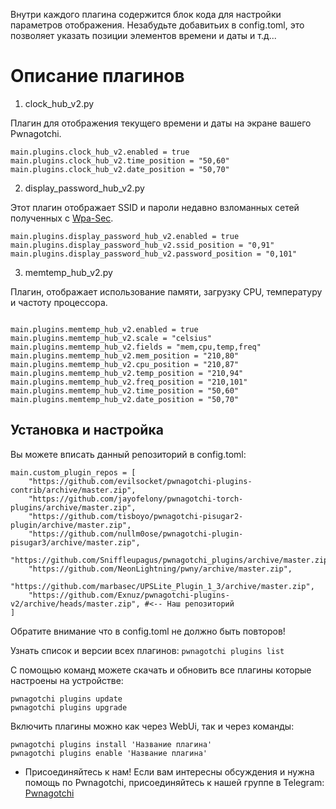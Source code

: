 Внутри каждого плагина содержится блок кода для настройки параметров отображения.
Незабудьте добавитьих в config.toml, это позволяет указать позиции элементов времени и даты и т.д...

# Описание плагинов
1. clock_hub_v2.py

Плагин для отображения текущего времени и даты на экране вашего Pwnagotchi.
```
main.plugins.clock_hub_v2.enabled = true
main.plugins.clock_hub_v2.time_position = "50,60"
main.plugins.clock_hub_v2.date_position = "50,70"
```

2. display_password_hub_v2.py

Этот плагин отображает SSID и пароли недавно взломанных сетей полученных с [Wpa-Sec](https://wpa-sec.stanev.org).
```
main.plugins.display_password_hub_v2.enabled = true
main.plugins.display_password_hub_v2.ssid_position = "0,91"
main.plugins.display_password_hub_v2.password_position = "0,101"
```
3. memtemp_hub_v2.py

Плагин, отображает использование памяти, загрузку CPU, температуру и частоту процессора. 
```

main.plugins.memtemp_hub_v2.enabled = true
main.plugins.memtemp_hub_v2.scale = "celsius"
main.plugins.memtemp_hub_v2.fields = "mem,cpu,temp,freq"
main.plugins.memtemp_hub_v2.mem_position = "210,80"
main.plugins.memtemp_hub_v2.cpu_position = "210,87"
main.plugins.memtemp_hub_v2.temp_position = "210,94"
main.plugins.memtemp_hub_v2.freq_position = "210,101"
main.plugins.memtemp_hub_v2.time_position = "50,60"
main.plugins.memtemp_hub_v2.date_position = "50,70"
```

## Установка и настройка

Вы можете вписать данный репозиторий в config.toml:
```
main.custom_plugin_repos = [
    "https://github.com/evilsocket/pwnagotchi-plugins-contrib/archive/master.zip",
    "https://github.com/jayofelony/pwnagotchi-torch-plugins/archive/master.zip",
    "https://github.com/tisboyo/pwnagotchi-pisugar2-plugin/archive/master.zip",
    "https://github.com/nullm0ose/pwnagotchi-plugin-pisugar3/archive/master.zip",
    "https://github.com/Sniffleupagus/pwnagotchi_plugins/archive/master.zip",
    "https://github.com/NeonLightning/pwny/archive/master.zip",
    "https://github.com/marbasec/UPSLite_Plugin_1_3/archive/master.zip",
    "https://github.com/Exnuz/pwnagotchi-plugins-v2/archive/heads/master.zip", #<-- Наш репозиторий
]
```
Обратите внимание что в config.toml не должно быть повторов!

Узнать список и версии всех плагинов:
```pwnagotchi plugins list```

С помощью команд можете скачать и обновить все плагины которые настроены на устройстве:
```
pwnagotchi plugins update
pwnagotchi plugins upgrade
```

Включить плагины можно как через WebUi, так и через команды:
```
pwnagotchi plugins install 'Название плагина'
pwnagotchi plugins enable 'Название плагина'
```


* Присоединяйтесь к нам!
Если вам интересны обсуждения и нужна помощь по Pwnagotchi, присоединяйтесь к нашей группе в Telegram: [Pwnagotchi](https://t.me/pwnagotchi)
